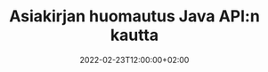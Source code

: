 ---
############################# Static ############################
layout: "product"
date: 2022-02-23T12:00:00+02:00
draft: false

product: "Annotation"
product_tag: "annotation"
platform: "Java"
platform_tag: "java"

############################# Head ############################
head_title: "Java Document Annotation API | Tarkastele ja merkitse PDF Word Excel PPTX -kuvia"
head_description: "Java Document Annotation API. Tarkastele, merkitse, kommentoi ja merkitse PDF Word DOCX-, Excel XLSX-, PPTX-, EML EMLX-, VSS VSD-, OTP-, CAD- ja kuvatiedostomuotoja."

############################# Header ##########################
title: "Asiakirjan huomautus Java API:n kautta"
description: "Rakenna Java-sovelluksia, joilla voit tarkastella ja merkitä PDF-, HTML-, MS Office- ja muita asiakirjamuotoja ilman ulkoisten ohjelmistojen asentamista."
button:
    enable: true
    icon: "fas fa-arrow-down"
    label: "Lataa ilmainen kokeiluversio"
    link: "https://downloads.groupdocs.com/annotation/java"

############################# SubMenu #########################
submenu:
    enable: true
    
    left:
        img_alt: "GroupDocs.Annotation for Java"
        image: "https://www.groupdocs.cloud/templates/groupdocs/images/product-logos/groupdocs-annotation-java.png"
        product: "GroupDocs.Annotation"
        platform: "Java"

    middle:
        button:
            # button loop
            - link: "#features"
              text: "ominaisuudet"

            # button loop
            - link: "https://products.groupdocs.app/annotation"
              text: "Live-demoja"

            # button loop
            - link: "https://purchase.groupdocs.com/pricing/annotation/java"
              text: "Hinnoittelu"

    right:
        link_download: "https://downloads.groupdocs.com/annotation"
        link_learn: "https://docs.groupdocs.com/annotation/java/"
        link_buy: "https://purchase.groupdocs.com"

############################# Overview ############################
overview:
    enable: true
    content: |
      GroupDocs.Annotation Java API on tuote, jonka avulla voit käsitellä merkintöjä asiakirjoissa eri alustoilla ja käyttöjärjestelmissä, kuten Android, MacOS, Linux, Windows. GroupDocs.Annotation tarjoaa kirjaston yksinkertaisella API:lla, joka tarjoaa monia etuja: jos esimerkiksi haluat pitää tiedot luottamuksellisina tai valita, kuinka paljon tehoa tarvitset kirjaston kanssa työskentelemiseen tai muuttaa työtä osittain huomautuksilla, kirjasto on erittäin hyvä kevyt ja joustava.

      GroupDocs.Annotation for Java API antaa sinun työskennellä erityyppisten merkintöjen kanssa, joihin kuuluvat: teksti, moniviiva, alue, alleviivaus, piste, vesileima, nuoli, ellipsi, tekstin vaihto, etäisyys, tekstikenttä, resurssien muokkaus jne. Ja tukee useimpia suosittuja asiakirjamuotoja, kuten: PDF, HTML, Microsoft Office Word, Excel-laskentataulukot, PowerPoint-esitykset, Visio, Outlook-sähköpostit, kuvat, metatiedostot, CAD-piirustukset ja monet muut tiedostomuodot. API tarjoaa mahdollisuuden saada pikkukuvia asiakirjasivuista ja tukee huomautusten tuontia ja vientiä PDF-tiedostoihin ja niistä.

      Kirjaston avulla voit [lisää](/annotation/java/bmp/), [muokkaa](/annotation/java/bmp/), [purkaa](/annotation/java/bmp/) ja [delete](/annotation /java/bmp/) huomautuksia asiakirjoista, kiertää asiakirjoja, muuttaa pikkukuvia, eikä tämä ole täydellinen luettelo kaikista mahdollisuuksista. Se tarjoaa myös kattavan joukon tietoobjekteja merkintöjen ominaisuuksien mukauttamiseksi tarpeidesi mukaan kaikissa tuetuissa asiakirjamuodoissa.

      Työskentely GroupDocs.Annotation for Java API:n kanssa on hyvin yksinkertaista ja koostuu vain muutamasta perusvaiheesta. Ensin sinun on määritettävä lisenssi, sitten valittava tiedosto, jonka kanssa haluat työskennellä, sitten käsitellä jollakin tavalla asiakirjan huomautuksilla (poista/muokkaa/pura/poista) ja tallenna tulos. Lisätietoja on tuotteen [dokumentaatiossa](https://docs.groupdocs.com/annotation/java/getting-started/) tai [esimerkkejä](https://github.com/groupdocs-annotation/GroupDocs.Annotation) -for-Java) setti.
      
      GroupDocs.Annotation päivitetään säännöllisesti ja tarjoaa tukea asiakkailleen, olet aina tervetullut esittämään meille kysymyksiä tai lähettämään ideoitasi tai kertomaan meille tarpeistasi jotain uutta ja toteutamme sen mielellämme uusissa versioissamme.
    tabs:
      enable: true
      
      ## TAB ONE ##
      tab_one:
        description: |
          Seuraavassa on yleiskatsaus Javaan GroupDocs.Annotationista:
      
        right:
          enable: true
          icon: "fab fa-html5"
          title:  Yleiskatsaus
          content: |
            * Lisää huomautuksia
            * Vie huomautuksia 
            * Tuo huomautukset
            * Vastaa kommentteihin
            * Huomautusten yhteensopivuus
      
      ## TAB TWO ##
      tab_two:
        description: |
          GroupDocs.Annotation for Java tukee kaikkia suosittuja [asiakirjatiedostomuotoja](https://docs.groupdocs.com/annotation/java/supported-document-formats/), mukaan lukien: Microsoft Office, PDF, kuvat ja monet muut.

        left:
          enable: true
          table:
            # table loop
            - title: "Microsoft Office Formats"
              content: |
                * **Word**: [DOC](/annotation/java/doc/), [DOCX](/annotation/java/docx/), [DOCM](/annotation/java/docm/), [DOT](/annotation/java/dot/), [DOTX](/annotation/java/dotx/), [RTF](/annotation/java/rtf/)
                * **Excel**: [XLS](/annotation/java/xls/), [XLSX](/annotation/java/xlsx/), [XLSB](/annotation/java/xlsb/), [XLSM](/annotation/java/xlsm/)
                * **PowerPoint**: [PPT](/annotation/java/ppt/), [PPTX](/annotation/java/pptx/), [PPS](/annotation/java/pps/), [PPSX](/annotation/java/ppsx/), [POTM](/annotation/java/potm/), [POTX](/annotation/java/potx/), [PPSM](/annotation/java/ppsm/), [PPTM](/annotation/java/pptm/), [WMF](/annotation/java/wmf/), [EMF](/annotation/java/emf/)
                * **Outlook**: [EML](/annotation/java/eml/), [EMLX](/annotation/java/emlx/), [MSG](/annotation/java/msg/)
                * **Visio**: [VSS](/annotation/java/vss/), [VST](/annotation/java/vst/), [VSD](/annotation/java/vsd/), [VSDX](/annotation/java/vsdx/), [VSX](/annotation/java/vsx/)

        right:
          enable: true
          table:
            # table loop
            - title: "Other Formats"
              content: |
                * **Portable**: [PDF](/annotation/java/pdf/) (PDF/A-1a, PDF/A-1b, PDF/A-2a)
                * **OpenDocument**: [ODT](/annotation/java/odt/), [ODS](/annotation/java/ods/), [ODP](/annotation/java/odp/)
                * **Images**: [BMP](/annotation/java/bmp/), [JPG](/annotation/java/jpg/), [JPEG](/annotation/java/jpeg/), [TIFF](/annotation/java/tiff/), [TIF](/annotation/java/tif/), [PNG](/annotation/java/png/), [GIF](/annotation/java/gif/), [DCM](/annotation/java/dcm/), [DICOM](/annotation/java/dicom/)
                * **AutoCAD**: [DWG](/annotation/java/dwg/), [DXF](/annotation/java/dxf/), [CAD](/annotation/java/cad/)
                * **Other**: [HTM](/annotation/java/htm/), [HTML](/annotation/java/html/), [CSV](/annotation/java/csv/), [DJVU](/annotation/java/djvu/), [OTP](/annotation/java/otp/), [OTT](/annotation/java/ott/)

      ## TAB THREE ##
      tab_three:
        description: |
          GroupDocs.Annotation for Java tukee seuraavia käyttöjärjestelmiä, kehyksiä ja paketinhallintaohjelmia:
        
        left:
          enable: true
          table:
            # table loop
            - icon: "fab fa-windows"
              title:  Käyttöjärjestelmät
              content: |
                * Microsoft Windows Desktop
                * Microsoft Windows Server
                * Linux
                * MacOS

            # table loop
            - icon: "fas fa-code"
              title:  Tuetut puitteet
              content: |
                * Java 7 (1.7) and above

        right:
          enable: true
          table:
            # table loop
            - icon: "fas fa-cogs"
              title:  Kehitysympäristöt
              content: |
                * NetBeans
                * IntelliJ IDEA
                * Eclipse

            # table loop
            - icon: "fas fa-tools"
              title:  Rakenna automaatiotyökalu
              content: |
                * Maven

############################# Features ############################
features:
    enable: true
    title: GroupDocs.Annotation Java-ominaisuuksille

    feature:
      # feature loop
      - icon: "fas fa-copy"
        link: "https://docs.groupdocs.com/annotation/java/add-area-annotation/"
        content: Lisää aluemerkintä asiakirjaan ja linkitä yksinkertaiset ja sisäkkäiset kommentit

      # feature loop
      - icon: "fas fa-eye"
        link: "https://docs.groupdocs.com/annotation/java/add-arrow-annotation/"
        content: Osoita tiettyä sisältöä nuolimerkinnän avulla

      # feature loop
      - icon: "fas fa-bolt"
        link: "https://docs.groupdocs.com/annotation/java/add-watermark-annotation/"
        content: Aseta tekstivesileimat PDF-tiedostoihin, dioihin, Excel-laskentataulukoihin, kuviin ja kaavioihin kulmassa
      
      # feature loop
      - icon: "fas fa-file-powerpoint"
        link: "https://docs.groupdocs.com/annotation/java/add-point-annotation/"
        content: Lisää ponnahduskommentteja mihin tahansa asiakirjan paikkaan käyttämällä Point Annotationa

      # feature loop
      - icon: "fas fa-code"
        link: "https://docs.groupdocs.com/annotation/java/add-polyline-annotation/"
        content: Käytä Polyline-merkintää yhdistääksesi viivaosien sarjan, kaarisegmenttien tai molempien

      # feature loop
      - icon: "fas fa-cloud"
        link: "https://docs.groupdocs.com/annotation/java/add-ellipse-annotation/"
        content: Lisää Ellipse-merkintä PDF-tiedostoihin, Word-asiakirjoihin, laskentataulukoihin, esityksiin, kaavioihin ja kuviin

      # feature loop
      - icon: "fas fa-remove-format"
        link: "https://docs.groupdocs.com/annotation/java/add-watermark-annotation/"
        content: Lisää kulmikkaita vesileimoja PDF:lle, PowerPointille, Excelille, kuville ja kaavioille

      # feature loop
      - icon: "fas fa-comment-slash"
        link: "https://docs.groupdocs.com/annotation/java/add-underline-annotation/"
        content: Hae tekstihuomautuksen koordinaatit asiakirjan kuvaesityksessä

      # feature loop
      - icon: "fas fa-location-arrow"
        link: "https://docs.groupdocs.com/annotation/java/add-annotation-to-the-document/"
        content: Alleviivaa, yliviivaa tai muokkaa tiettyä tekstiä asiakirjassa

      # feature loop
      - icon: "fas fa-border-all"
        link: "https://docs.groupdocs.com/annotation/java/add-annotation-to-the-document/"
        content: Lisää tekstileima tai vesileima ja tekstikenttä asiakirjaan

      # feature loop
      - icon: "fas fa-wrench"
        link: "https://docs.groupdocs.com/annotation/java/add-point-annotation/"
        content: Tuo ja vie huomautuksia Word-asiakirjojen ja PowerPoint-esitysten joukkoon

      # feature loop
      - icon: "fas fa-columns"
        link: "https://docs.groupdocs.com/annotation/java/add-strikeout-annotation/"
        content: Merkitse Excel-laskentataulukoihin tekstiä, tekstinvaihtoa, vesileimaa ja resurssien muokkausta.

      # feature loop
      - icon: "fas fa-file-word"
        link: "https://docs.groupdocs.com/annotation/java/get-file-info/"
        content: Lisää moniviiva-, yliviivaus-, alleviivaus- tai tekstihuomautuksia PowerPoint-esityksiin ja -dioihin

      # feature loop
      - icon: "fas fa-envelope"
        link: "https://docs.groupdocs.com/annotation/java/basic-usage/"
        content: Merkitse pisteen huomautus esityksiin käyttämällä X-, Y-koordinaatteja

      # feature loop
      - icon: "fas fa-print"
        link: "https://docs.groupdocs.com/annotation/java/add-strikeout-annotation/"
        content: Lisää kuviin yliviivauksia, tekstiä, alleviivauksia tai moniviivamerkintöjä

      # feature loop
      - icon: "fas fa-file-archive"
        link: "https://docs.groupdocs.com/annotation/java/add-link-annotation/"
        content: Hae asiakirjan tiedot ja kuvat Visio-kaavioille, kuten VSS ja VSD
      
      # feature loop
      - icon: "fas fa-file-code"
        link: "https://docs.groupdocs.com/annotation/java/basic-usage/"
        content: Hanki pikkukuvia asiakirjasivuista ja työskentele monisivuisten TIFF-tiedostojen kanssa

      # feature loop
      - icon: "fas fa-file-excel"
        link: "https://docs.groupdocs.com/annotation/java/get-file-info/"
        content: Hae kaikki asiakirjan huomautukset yhden toiminnon kutsulla

      # feature loop
      - icon: "fas fa-heading"
        link: "https://docs.groupdocs.com/annotation/java/add-link-annotation/"
        content: Lisää linkkimerkintöjä PDF-, Word- ja PowerPoint-esityksiin

      # feature loop
      - icon: "fas fa-project-diagram"
        link: "https://docs.groupdocs.com/annotation/java/add-point-annotation/"
        content: SVG-polun jäsennystuki PDF:lle, Wordille, kaavioille, dioille ja muille tärkeille asiakirjamuodoille

      # feature loop
      - icon: "fas fa-cube"
        link: "https://docs.groupdocs.com/annotation/java/technical-support/"
        content: Tuki vesileimamerkinnän lisäämiseen Word-asiakirjoihin ja tekstin korvaamisen puhdistamiseen

      # feature loop
      - icon: "fab fa-uncharted"
        link: "https://docs.groupdocs.com/annotation/java/technical-support/"
        content: Muodonkäsittelyn tuki tekstimerkintöjen kaavioissa
  
      # feature loop
      - icon: "fab fa-uncharted"
        link: "https://docs.groupdocs.com/annotation/java/advanced-usage/"
        content: Säästä aikaa tallentamalla asiakirjojen esikatselut välimuistiin nopeuttaaksesi käsittelyä
  
      # feature loop
      - icon: "fab fa-uncharted"
        link: "https://docs.groupdocs.com/annotation/java/add-annotation-to-the-document/"
        content: Merkitse helposti Word-, Excel- ja PowerPoint-asiakirjoja jopa vanhemmilla muodoilla

      # feature loop
      - icon: "fab fa-uncharted"
        link: "https://docs.groupdocs.com/annotation/java/add-distance-annotation/"
        content: Näytä etäisyysmerkintöjen kuvatekstit Excelille, PowerPointille ja kaavioille

############################# Support ############################
support:
    enable: true

############################# Solutions ############################
solutions:
    enable: true
    title: GroupDocs.Annotation tarjoaa asiakirjojen katselusovellusliittymiä muihin suosittuihin kehitysympäristöihin

    solution:
        # solution loop
        - img_alt: "GroupDocs.Annotation for .NET"
          image: "https://www.groupdocs.cloud/templates/groupdocs/images/product-logos/groupdocs-annotation-net.png"
          product: "GroupDocs.Annotation"
          platform: ".NET"
          link: "/annotation/net/"

############################# Back to top ###############################
back_to_top:
  enable: true
---